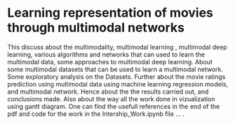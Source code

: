 # Learning representation of movies through multimodal networks
This discuss about the multimodality, multimodal learning , multimodal deep
learning, various algorithms and networks that can used to learn the multimodal data, some
approaches to multimodal deep learning. About some multimodal datasets that can be used
to learn a multimodal network. Some exploratory analysis on the Datasets. Further about the
movie ratings prediction using multimodal data using machine learning regression models,
and multimodal network. Hence about the the results carried out, and conclusions made.
Also about the way all the work done in vizualization using gantt diagram. One can find
the usefull references in the end of the pdf and code for the work in the Intership_Work.ipynb file ... . 
